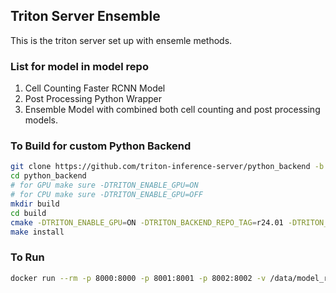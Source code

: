 ## Triton Server Ensemble

This is the triton server set up with ensemle methods.

### List for model in model repo

1. Cell Counting Faster RCNN Model
2. Post Processing Python Wrapper
3. Ensemble Model with combined both cell counting and post processing models.

### To Build for custom Python Backend

```bash	
git clone https://github.com/triton-inference-server/python_backend -b r<xx.yy>	# currently we are using r24.01
cd python_backend
# for GPU make sure -DTRITON_ENABLE_GPU=ON
# for CPU make sure -DTRITON_ENABLE_GPU=OFF
mkdir build
cd build
cmake -DTRITON_ENABLE_GPU=ON -DTRITON_BACKEND_REPO_TAG=r24.01 -DTRITON_COMMON_REPO_TAG=r24.01 -DTRITON_CORE_REPO_TAG=r24.01 -DCMAKE_INSTALL_PREFIX:PATH=/data/model_repo/triton_post_process/install ..
make install
```	

### To Run

```bash
docker run --rm -p 8000:8000 -p 8001:8001 -p 8002:8002 -v /data/model_repo:/model_repo nvcr.io/nvidia/tritonserver:24.01-py3 tritonserver --model-repository=/model_repo
```